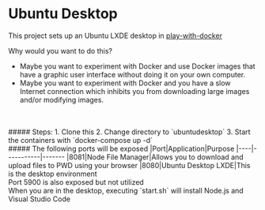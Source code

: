 # Ubuntu Desktop

This project sets up an Ubuntu LXDE desktop in [play-with-docker](http://labs.play-with-docker.com/)

Why would you want to do this? 
  * Maybe you want to experiment with Docker and use Docker images that have a graphic user interface without doing it on your own computer.
  * Maybe you want to experiment with Docker and you have a slow Internet connection which inhibits you from downloading large images and/or modifying images.

<br/>
<br/>
##### Steps:
1. Clone this
2. Change directory to `ubuntudesktop`
3. Start the containers with `docker-compose up -d`

<br/>
##### The following ports will be exposed
|Port|Application|Purpose
|----|-----------|-------
|8081|Node File Manager|Allows you to download and upload files to PWD using your browser
|8080|Ubuntu Desktop LXDE|This is the desktop environment<br/>Port 5900 is also exposed but not utilized

<br/>
When you are in the desktop, executing `start.sh` will install Node.js and Visual Studio Code